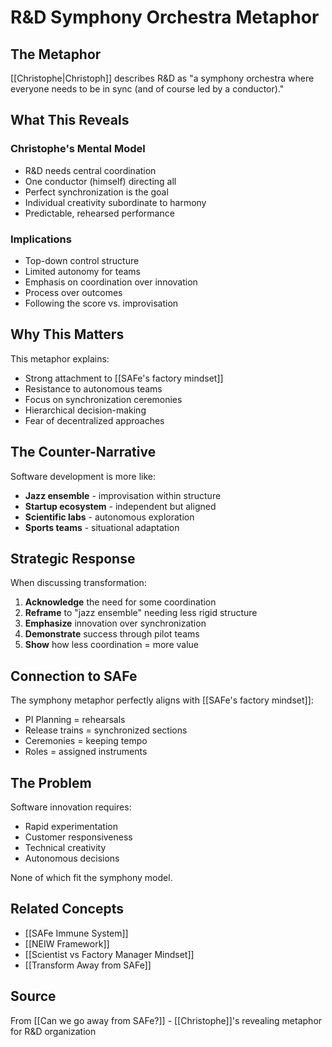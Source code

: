 # R&D Symphony Orchestra Metaphor

## The Metaphor

[[Christophe|Christoph]] describes R&D as "a symphony orchestra where everyone needs to be in sync (and of course led by a conductor)."

## What This Reveals

### Christophe's Mental Model
- R&D needs central coordination
- One conductor (himself) directing all
- Perfect synchronization is the goal
- Individual creativity subordinate to harmony
- Predictable, rehearsed performance

### Implications
- Top-down control structure
- Limited autonomy for teams
- Emphasis on coordination over innovation
- Process over outcomes
- Following the score vs. improvisation

## Why This Matters

This metaphor explains:
- Strong attachment to [[SAFe's factory mindset]]
- Resistance to autonomous teams
- Focus on synchronization ceremonies
- Hierarchical decision-making
- Fear of decentralized approaches

## The Counter-Narrative

Software development is more like:
- **Jazz ensemble** - improvisation within structure
- **Startup ecosystem** - independent but aligned
- **Scientific labs** - autonomous exploration
- **Sports teams** - situational adaptation

## Strategic Response

When discussing transformation:
1. **Acknowledge** the need for some coordination
2. **Reframe** to "jazz ensemble" needing less rigid structure
3. **Emphasize** innovation over synchronization
4. **Demonstrate** success through pilot teams
5. **Show** how less coordination = more value

## Connection to SAFe

The symphony metaphor perfectly aligns with [[SAFe's factory mindset]]:
- PI Planning = rehearsals
- Release trains = synchronized sections
- Ceremonies = keeping tempo
- Roles = assigned instruments

## The Problem

Software innovation requires:
- Rapid experimentation
- Customer responsiveness
- Technical creativity
- Autonomous decisions

None of which fit the symphony model.

## Related Concepts
- [[SAFe Immune System]]
- [[NEIW Framework]]
- [[Scientist vs Factory Manager Mindset]]
- [[Transform Away from SAFe]]

## Source
From [[Can we go away from SAFe?]] - [[Christophe]]'s revealing metaphor for R&D organization